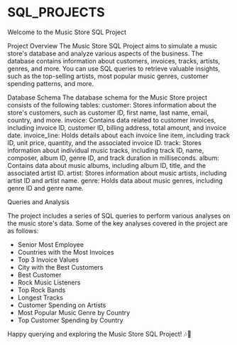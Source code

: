 # SQL_PROJECTS
Welcome to the Music Store SQL Project

Project Overview
The Music Store SQL Project aims to simulate a music store's database and analyze various aspects of the business. The database contains information about customers, invoices, tracks, artists, genres, and more. You can use SQL queries to retrieve valuable insights, such as the top-selling artists, most popular music genres, customer spending patterns, and more.

Database Schema
The database schema for the Music Store project consists of the following tables:
customer: Stores information about the store's customers, such as customer ID, first name, last name, email, country, and more.
invoice: Contains data related to customer invoices, including invoice ID, customer ID, billing address, total amount, and invoice date.
invoice_line: Holds details about each invoice line item, including track ID, unit price, quantity, and the associated invoice ID.
track: Stores information about individual music tracks, including track ID, name, composer, album ID, genre ID, and track duration in milliseconds.
album: Contains data about music albums, including album ID, title, and the associated artist ID.
artist: Stores information about music artists, including artist ID and artist name.
genre: Holds data about music genres, including genre ID and genre name.

Queries and Analysis

The project includes a series of SQL queries to perform various analyses on the music store's data. Some of the key analyses covered in the project are as follows:

- Senior Most Employee
- Countries with the Most Invoices
- Top 3 Invoice Values
- City with the Best Customers
- Best Customer
- Rock Music Listeners
- Top Rock Bands
- Longest Tracks
- Customer Spending on Artists
- Most Popular Music Genre by Country
- Top Customer Spending by Country


Happy querying and exploring the Music Store SQL Project! 🎶🎵
